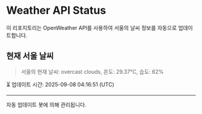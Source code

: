 
# Weather API Status

이 리포지토리는 OpenWeather API를 사용하여 서울의 날씨 정보를 자동으로 업데이트합니다.

## 현재 서울 날씨
> 서울의 현재 날씨: overcast clouds, 온도: 29.37°C, 습도: 62%

⏳ 업데이트 시간: 2025-09-08 04:16:51 (UTC)

---
자동 업데이트 봇에 의해 관리됩니다.
